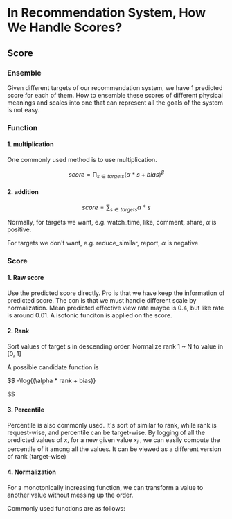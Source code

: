 # In Recommendation System, How We Handle Scores?

## Score

### Ensemble

Given different targets of our recommendation system, we have 1 predicted score for each of them. How to ensemble these scores of different physical meanings and scales into one that can represent all the goals of the system is not easy.

### Function

#### 1. multiplication

One commonly used method is to use multiplication.

$$
score=\prod_{s\in targets}{(\alpha * s + bias)}^{\beta}
$$

#### 2. addition

$$
score=\sum_{s\in targets}{\alpha * s}
$$

Normally, for targets we want, e.g. watch_time, like, comment, share, $\alpha$ is positive.

For targets we don't want, e.g. reduce_similar, report, $\alpha$ is negative.

### Score

#### 1. Raw score

Use the predicted score directly. Pro is that we have keep the information of predicted score. The con is that we must handle different scale by normalization. Mean predicted effective view rate maybe is 0.4, but like rate is around 0.01. A isotonic funciton is applied on the score.

#### 2. Rank

Sort values of target s in descending order. Normalize rank 1 ~ N to value in [0, 1]

A possible candidate function is 

$$
-\log{(\alpha * rank + bias)}

$$

#### 3. Percentile

Percentile is also commonly used. It's sort of similar to rank, while rank is request-wise, and percentile can be target-wise. By logging of all the predicted values of $x$, for a new given value $x_i$ , we can easily compute the percentile of it among all the values. It can be viewed as a different version of rank (target-wise)

#### 4. Normalization

For a monotonically increasing function, we can transform a value to another value without messing up the order.

Commonly used functions are as follows:


